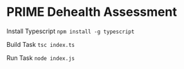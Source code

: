 # PRIME Dehealth Assessment

Install Typescript
<code>npm install -g typescript</code>

Build Task
<code>tsc index.ts</code>

Run Task
<code>node index.js</code>
